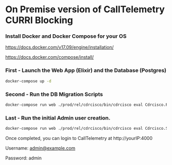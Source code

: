 # On Premise version of CallTelemetry CURRI Blocking

### Install Docker and Docker Compose for your OS
https://docs.docker.com/v17.09/engine/installation/

https://docs.docker.com/compose/install/

### First - Launch the Web App (Elixir) and the Database (Postgres)
``` bash
docker-compose up -d
```

### Second - Run the DB Migration Scripts
``` bash
docker-compose run web ./prod/rel/cdrcisco/bin/cdrcisco eval Cdrcisco.Release.migrate
```

### Last - Run the initial Admin user creation.

``` bash
docker-compose run web ./prod/rel/cdrcisco/bin/cdrcisco eval Cdrcisco.Seeds.onprem_admin
```
Once completed, you can login to CallTelemetry at http://yourIP:4000

Username: admin@example.com

Password: admin
